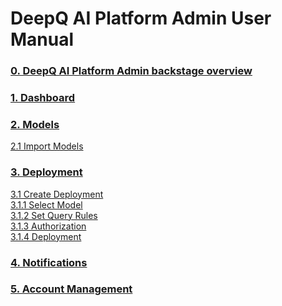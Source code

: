 # DeepQ AI Platform Admin User Manual

### [0. DeepQ AI Platform Admin backstage overview](deepq-ai-platform-admin-backstage-overview.md)

### [1. Dashboard](./#1.-dashboard)

### [2. Models](2.-models/)

[     2.1 Import Models](2.-models/2.1-import-models.md)

### [3. Deployment](deployment-management/)

[      3.1 Create Deployment\
](deployment-management/3.1-create-deployment/)[         3.1.1 Select Model\
](deployment-management/3.1-create-deployment/1.-select-model.md)[         3.1.2 Set Query Rules\
](deployment-management/3.1-create-deployment/2.-set-query.md)[         3.1.3 Authorization\
](deployment-management/3.1-create-deployment/3.-authorization.md)[         3.1.4 Deployment](deployment-management/3.1-create-deployment/4.-deployment.md)

### [4. Notifications](./#4.-notifications)

### [5. Account Management](./#5.-account-management)
